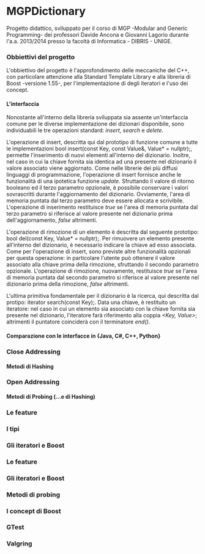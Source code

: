 # MGPDictionary
Progetto didattico, sviluppato per il corso di MGP -Modular and Generic Programming- dei professori Davide Ancona e Giovanni Lagorio durante l'a.a. 2013/2014 presso la facoltà di Informatica - DIBRIS - UNIGE.
### Obbiettivi del progetto
L'obbiettivo del progetto è l'approfondimento delle meccaniche del C++, con particolare attenzione alla Standard Template Library e alla libreria di Boost -versione 1.55-, per l'implementazione di degli iteratori e l'uso dei concept.
#### L'interfaccia
Nonostante all'interno della libreria sviluppata sia assente un'interfaccia comune per le diverse implementazione dei dizionari disponibile, sono individuabili le tre operazioni standard: *insert*, *search* e *delete*.

L'operazione di insert, descritta qui dal prototipo di funzione comune a tutte le implementazioni bool insert(const Key, const Value&, Value* = nullptr);, permette l'inserimento di nuovi elementi all'interno del dizionario. Inoltre, nel caso in cui la chiave fornita sia identica ad una presente nel dizionario il valore associato viene aggiornato.
Come nelle librerie dei più diffusi linguaggi di programmazione, l'operazione di insert fornisce anche le funzionalità di una ipotetica funzione *update*. Sfruttando il valore di ritorno booleano ed il terzo parametro opzionale, è possibile conservare i valori sovrascritti durante l'aggiornamento del dizionario. Ovviamente, l'area di memoria puntata dal terzo parametro deve essere allocata e scrivibile.
L'operazione di inserimento restituisce *true* se l'area di memoria puntata dal terzo parametro si riferisce al valore presente nel dizionario prima dell'aggiornamento, *false* altrimenti.

L'operazione di rimozione di un elemento è descritta dal seguente prototipo: bool del(const Key, Value* = nullptr);. Per rimuovere un elemento presente all'interno del dizionario, è necessario indicare la chiave ad esso associata. Come per l'operazione di insert, sono previste altre funzionalità opzionali per questa operazione: in particolare l'utente può ottenere il valore associato alla chiave prima della rimozione, sfruttando il secondo parametro opzionale. 
L'operazione di rimozione, nuovamente, restituisce *true* se l'area di memoria puntata dal secondo parametro si riferisce al valore presente nel dizionario prima della rimozione, *false* altrimenti.

L'ultima primitiva fondamentale per il dizionario è la ricerca, qui descritta dal protipo: iterator search(const Key);. Data una chiave, è restituito un iteratore: nel caso in cui un elemento sia associato con la chiave fornita sia presente nel dizionario, l'iteratore farà riferimento alla coppia *<Key, Value>*; altrimenti il puntatore coinciderà con il terminatore *end()*.
#### Comparazione con le interfacce in {Java, C#, C++, Python}
### Close Addressing
#### Metodi di Hashing
### Open Addressing
#### Metodi di Probing (...e di Hashing)
### Le feature
### I tipi
### Gli iteratori e Boost
### Le feature
### Gli iteratori e Boost
### Metodi di probing
### I concept di Boost
### GTest
### Valgring
